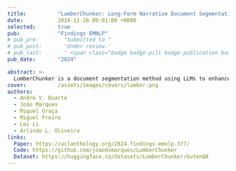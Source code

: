 ```yaml
---
title:          "LumberChunker: Long-Form Narrative Document Segmentation"
date:           2024-11-16 00:01:00 +0800
selected:       true
pub:            "Findings EMNLP"
# pub_pre:        "Submitted to "
# pub_post:       'Under review.'
# pub_last:       ' <span class="badge badge-pill badge-publication badge-success">Spotlight</span>'
pub_date:       "2024"

abstract: >-
  LumberChunker is a document segmentation method using LLMs to enhance retrieval by creating contextually coherent, variable-sized content chunks.
cover:          /assets/images/covers/lumber.png
authors:
  - André V. Duarte
  - João Marques
  - Miguel Graça
  - Miguel Freire
  - Lei Li
  - Arlindo L. Oliveira
links:
  Paper: https://aclanthology.org/2024.findings-emnlp.377/
  Code: https://github.com/joaodsmarques/LumberChunker
  Dataset: https://huggingface.co/datasets/LumberChunker/GutenQA
---
```

